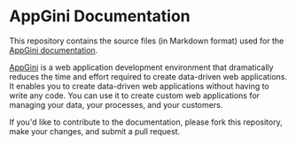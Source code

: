 # AppGini Documentation

This repository contains the source files (in Markdown format) used for the [AppGini documentation](https://bigprof.com/appgini/help).

[AppGini](https://bigprof.com/appgini/) is a web application development environment that dramatically reduces the time and effort required to create data-driven web applications.
It enables you to create data-driven web applications without having to write any code. You can use it to create custom web applications for
managing your data, your processes, and your customers.

If you'd like to contribute to the documentation, please fork this repository, make your changes, and submit a pull request.
